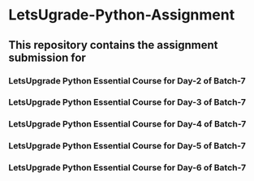 # LetsUgrade-Python-Assignment
## This repository contains the assignment submission for 
### LetsUpgrade Python Essential Course for Day-2 of Batch-7
### LetsUpgrade Python Essential Course for Day-3 of Batch-7
### LetsUpgrade Python Essential Course for Day-4 of Batch-7
### LetsUpgrade Python Essential Course for Day-5 of Batch-7
### LetsUpgrade Python Essential Course for Day-6 of Batch-7
